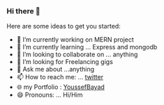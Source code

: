 ### Hi there 👋

Here are some ideas to get you started:

- 🔭 I’m currently working on MERN project
- 🌱 I’m currently learning ...  Express and mongodb
- 👯 I’m looking to collaborate on ... anything
- 🤔 I’m looking for Freelancing gigs
- 💬 Ask me about ...anything
- 📫 How to reach me: ... [twitter](https://twitter.com/bayad_jo)
- 🌐 my Portfolio : [YoussefBayad](https://josephbayad.vercel.app)
- 😄 Pronouns: ... Hi/Him 
